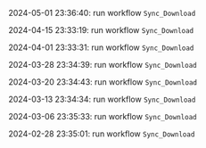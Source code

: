 2024-05-01 23:36:40: run workflow `Sync_Download` 

2024-04-15 23:33:19: run workflow `Sync_Download` 

2024-04-01 23:33:31: run workflow `Sync_Download` 

2024-03-28 23:34:39: run workflow `Sync_Download` 

2024-03-20 23:34:43: run workflow `Sync_Download` 

2024-03-13 23:34:34: run workflow `Sync_Download` 

2024-03-06 23:35:33: run workflow `Sync_Download` 

2024-02-28 23:35:01: run workflow `Sync_Download` 


